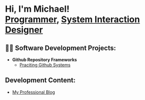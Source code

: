 <h1>Hi, I'm Michael! <br/><a href="https://github.com/mkimber27">Programmer</a>, <a href="https://www.linkedin.com/in/m-kimber/">System Interaction Designer</a>

<h2>👨‍💻 Software Development Projects:</h2>

- <b>Github Repository Frameworks</b>
  - [Praciting Github Systems](https://github.com/mkimber27/git_intro)
    
<h2>Development Content:</h2>

  - [My Professional Blog](https://blogs.oregonstate.edu/kimber)

<!--
**mkimber27/mkimber27** is a ✨ _special_ ✨ repository because its `README.md` (this file) appears on your GitHub profile.

Here are some ideas to get you started:

- 🔭 I’m currently working on ...
- 🌱 I’m currently learning ...
- 👯 I’m looking to collaborate on ...
- 🤔 I’m looking for help with ...
- 💬 Ask me about ...
- 📫 How to reach me: ...
- 😄 Pronouns: ...
- ⚡ Fun fact: ...
-->
